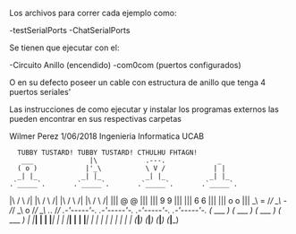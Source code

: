 Los archivos para correr cada ejemplo como:

-testSerialPorts
-ChatSerialPorts

Se tienen que ejecutar con el:

-Circuito Anillo (encendido)
-com0com (puertos configurados)

O en su defecto poseer un cable con estructura de anillo que tenga 4 puertos seriales'

Las instrucciones de como ejecutar y instalar los programas externos las pueden encontrar en sus respectivas carpetas





Wilmer Perez
1/06/2018
Ingenieria Informatica UCAB

      TUBBY TUSTARD! TUBBY TUSTARD! CTHULHU FHTAGN!
       ___              |\            .---.             _
      ( o )            |'_\           \ V /            | |
      _| |_           _| |_           _| |_           _| |_
    .`_____`.       .`_____`.       .`_____`.       .`_____`.
  |\ /     \ /|   |\ /     \ /|   |\ /     \ /|   |\ /     \ /|
  |||  @ @  |||   |||  9 9  |||   |||  6 6  |||   |||  o o  |||
  \_\   =   /_/   \_\   -   /_/   \_\   o   /_/   \_\  ._.  /_/
   .-'-----'-.     .-'-----'-.     .-'-----'-.     .-'-----'-.
  (_   ___   _)   (_   ___   _)   (_   ___   _)   (_   ___   _)
    | |___| |       | |___| |       | |___| |       | |___| |
    |       |       |       |       |       |       |       |
    (___|___)       (___|___)       (___|___)       (___|___)